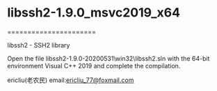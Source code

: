 # libssh2-1.9.0_msvc2019_x64
======================

libssh2 - SSH2 library

Open the file libssh2-1.9.0-20200531\win32\libssh2.sln with the 64-bit environment Visual C++ 2019 and complete the compilation.


ericliu(老农民)
  email:ericliu_77@foxmail.com